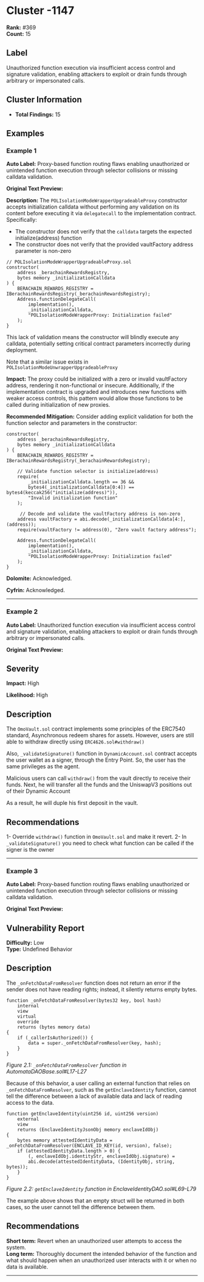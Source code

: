 # Cluster -1147

**Rank:** #369  
**Count:** 15  

## Label
Unauthorized function execution via insufficient access control and signature validation, enabling attackers to exploit or drain funds through arbitrary or impersonated calls.

## Cluster Information
- **Total Findings:** 15

## Examples

### Example 1

**Auto Label:** Proxy-based function routing flaws enabling unauthorized or unintended function execution through selector collisions or missing calldata validation.  

**Original Text Preview:**

**Description:** The `POLIsolationModeWrapperUpgradeableProxy` constructor accepts initialization calldata without performing any validation on its content before executing it via `delegatecall` to the implementation contract. Specifically:

- The constructor does not verify that the `calldata` targets the expected initialize(address) function
- The constructor does not verify that the provided vaultFactory address parameter is non-zero

```solidity
// POLIsolationModeWrapperUpgradeableProxy.sol
constructor(
    address _berachainRewardsRegistry,
    bytes memory _initializationCalldata
) {
    BERACHAIN_REWARDS_REGISTRY = IBerachainRewardsRegistry(_berachainRewardsRegistry);
    Address.functionDelegateCall(
        implementation(),
        _initializationCalldata,
        "POLIsolationModeWrapperProxy: Initialization failed"
    );
}
```
This lack of validation means the constructor will blindly execute any calldata, potentially setting critical contract parameters incorrectly during deployment.

Note that a similar issue exists in `POLIsolationModeUnwrapperUpgradeableProxy`


**Impact:** The proxy could be initialized with a zero or invalid vaultFactory address, rendering it non-functional or insecure.  Additionally, if the implementation contract is upgraded and introduces new functions with weaker access controls, this pattern would allow those functions to be called during initialization of new proxies.

**Recommended Mitigation:** Consider adding explicit validation for both the function selector and parameters in the constructor:

```solidity
constructor(
    address _berachainRewardsRegistry,
    bytes memory _initializationCalldata
) {
    BERACHAIN_REWARDS_REGISTRY = IBerachainRewardsRegistry(_berachainRewardsRegistry);

    // Validate function selector is initialize(address)
    require(
        _initializationCalldata.length == 36 &&
        bytes4(_initializationCalldata[0:4]) == bytes4(keccak256("initialize(address)")),
        "Invalid initialization function"
    );

     // Decode and validate the vaultFactory address is non-zero
    address vaultFactory = abi.decode(_initializationCalldata[4:], (address));
    require(vaultFactory != address(0), "Zero vault factory address");

    Address.functionDelegateCall(
        implementation(),
        _initializationCalldata,
        "POLIsolationModeWrapperProxy: Initialization failed"
    );
}
```

**Dolomite:**
Acknowledged.

**Cyfrin:** Acknowledged.

---
### Example 2

**Auto Label:** Unauthorized function execution via insufficient access control and signature validation, enabling attackers to exploit or drain funds through arbitrary or impersonated calls.  

**Original Text Preview:**

## Severity

**Impact:** High

**Likelihood:** High

## Description

The `OmoVault.sol` contract implements some principles of the ERC7540 standard, Asynchronous redeem shares for assets.
However, users are still able to withdraw directly using `ERC4626.sol#withdraw()`

Also, `_validateSignature()` function in `DynamicAccount.sol` contract accepts the user wallet as a signer, through the Entry Point.
So, the user has the same privileges as the agent.

Malicious users can call `withdraw()` from the vault directly to receive their funds.
Next, he will transfer all the funds and the UniswapV3 positions out of their Dynamic Account

As a result, he will duple his first deposit in the vault.

## Recommendations

1- Override `withdraw()` function in `OmoVault.sol` and make it revert.
2- In `_validateSignature()` you need to check what function can be called if the signer is the owner

---
### Example 3

**Auto Label:** Proxy-based function routing flaws enabling unauthorized or unintended function execution through selector collisions or missing calldata validation.  

**Original Text Preview:**

## Vulnerability Report

**Difficulty:** Low  
**Type:** Undefined Behavior  

## Description

The `_onFetchDataFromResolver` function does not return an error if the sender does not have reading rights; instead, it silently returns empty bytes.

```solidity
function _onFetchDataFromResolver(bytes32 key, bool hash)
    internal
    view
    virtual
    override
    returns (bytes memory data)
{
    if (_callerIsAuthorized()) {
        data = super._onFetchDataFromResolver(key, hash);
    }
}
```
_Figure 2.1: `_onFetchDataFromResolver` function in AutomataDAOBase.sol#L17-L27_

Because of this behavior, a user calling an external function that relies on `_onFetchDataFromResolver`, such as the `getEnclaveIdentity` function, cannot tell the difference between a lack of available data and lack of reading access to the data.

```solidity
function getEnclaveIdentity(uint256 id, uint256 version)
    external
    view
    returns (EnclaveIdentityJsonObj memory enclaveIdObj)
{
    bytes memory attestedIdentityData = _onFetchDataFromResolver(ENCLAVE_ID_KEY(id, version), false);
    if (attestedIdentityData.length > 0) {
        (, enclaveIdObj.identityStr, enclaveIdObj.signature) =
        abi.decode(attestedIdentityData, (IdentityObj, string, bytes));
    }
}
```
_Figure 2.2: `getEnclaveIdentity` function in EnclaveIdentityDAO.sol#L69-L79_

The example above shows that an empty struct will be returned in both cases, so the user cannot tell the difference between them.

## Recommendations

**Short term:** Revert when an unauthorized user attempts to access the system.  
**Long term:** Thoroughly document the intended behavior of the function and what should happen when an unauthorized user interacts with it or when no data is available.

---
